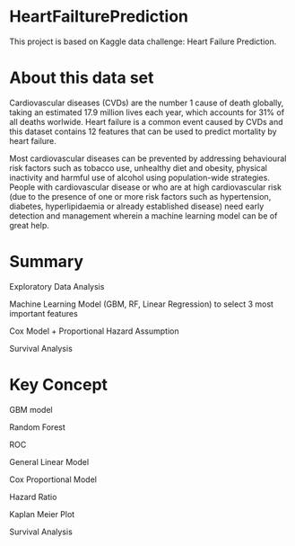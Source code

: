 # HeartFailturePrediction

This project is based on Kaggle data challenge: Heart Failure Prediction.

# About this data set
Cardiovascular diseases (CVDs) are the number 1 cause of death globally, taking an estimated 17.9 million lives each year, which accounts for 31% of all deaths worlwide.
Heart failure is a common event caused by CVDs and this dataset contains 12 features that can be used to predict mortality by heart failure.

Most cardiovascular diseases can be prevented by addressing behavioural risk factors such as tobacco use, unhealthy diet and obesity, physical inactivity and harmful use of alcohol using population-wide strategies.
People with cardiovascular disease or who are at high cardiovascular risk (due to the presence of one or more risk factors such as hypertension, diabetes, hyperlipidaemia or already established disease) need early detection and management wherein a machine learning model can be of great help.

# Summary

Exploratory Data Analysis

Machine Learning Model (GBM, RF, Linear Regression) to select 3 most important features

Cox Model + Proportional Hazard Assumption

Survival Analysis

# Key Concept

GBM model

Random Forest

ROC

General Linear Model

Cox Proportional Model

Hazard Ratio

Kaplan Meier Plot

Survival Analysis
